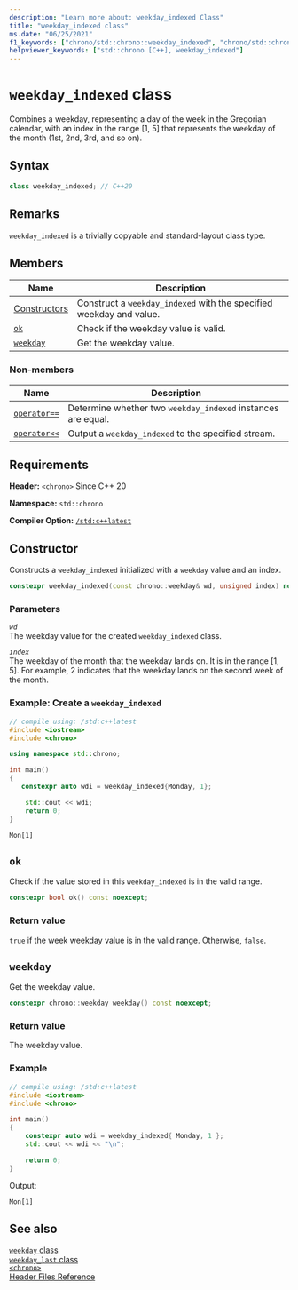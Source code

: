 ```yaml
---
description: "Learn more about: weekday_indexed Class"
title: "weekday_indexed class"
ms.date: "06/25/2021"
f1_keywords: ["chrono/std::chrono::weekday_indexed", "chrono/std::chrono::weekday_indexed::ok", "std::chrono::weekday_indexed::weekday", "std::chrono::weekday_indexed::ok"]
helpviewer_keywords: ["std::chrono [C++], weekday_indexed"]
---
```

# `weekday_indexed` class  

Combines a weekday, representing a day of the week in the Gregorian calendar, with an index in the range [1, 5] that represents the weekday of the month (1st, 2nd, 3rd, and so on).

## Syntax

```cpp
class weekday_indexed; // C++20
```

## Remarks

 `weekday_indexed` is a trivially copyable and standard-layout class type.

## Members

|Name|Description|
|----------|-----------------|
| [Constructors](#weekday_indexed) | Construct a `weekday_indexed` with the specified weekday and value. |
| [`ok`](#ok) | Check if the weekday value is valid. |
| [`weekday`](#weekday) | Get the weekday value. |

### Non-members

|Name|Description|
|----------|-----------------|
| [`operator==`](chrono-operators.md#op_eq_eq) | Determine whether two `weekday_indexed` instances are equal. |
| [`operator<<`](chrono-operators.md#op_left_shift) | Output a  `weekday_indexed` to the specified stream. |

## Requirements

**Header:** `<chrono>` Since C++ 20

**Namespace:** `std::chrono`

**Compiler Option:** [`/std:c++latest`](../build/reference/std-specify-language-standard-version.md)

## <a name="weekday_indexed"></a> Constructor

Constructs a `weekday_indexed` initialized with a `weekday` value and an index.

```cpp
constexpr weekday_indexed(const chrono::weekday& wd, unsigned index) noexcept; // C++20
```

### Parameters

*`wd`*\
The weekday value for the created `weekday_indexed` class.

*`index`*\
The weekday of the month that the weekday lands on. It is in the range \[1, 5].  For example, 2 indicates that the weekday lands on the second week of the month.

### Example: Create a `weekday_indexed`

```cpp
// compile using: /std:c++latest
#include <iostream>
#include <chrono>

using namespace std::chrono;

int main()
{
   constexpr auto wdi = weekday_indexed{Monday, 1};

    std::cout << wdi;
    return 0;
}
```

```output
Mon[1]
```

## <a name="ok"></a> `ok`

Check if the value stored in this `weekday_indexed` is in the valid range.

```cpp
constexpr bool ok() const noexcept;
```

### Return value

`true` if the week weekday value is in the valid range. Otherwise, `false`.

## <a name="weekday"></a> `weekday`

 Get the weekday value.

```cpp
constexpr chrono::weekday weekday() const noexcept;
```

### Return value

The weekday value.

### Example

```cpp
// compile using: /std:c++latest
#include <iostream>
#include <chrono>

int main()
{
    constexpr auto wdi = weekday_indexed{ Monday, 1 };
	std::cout << wdi << "\n";

    return 0;
}
```

Output:

```output
Mon[1]
```

## See also

[`weekday` class](weekday-class.md)\
[`weekday_last` class](weekdaylast-class.md)\
[`<chrono>`](chrono.md)\
[Header Files Reference](cpp-standard-library-header-files.md)
